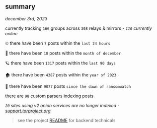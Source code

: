 
## summary
_december 3rd, 2023_

currently tracking `166` groups across `308` relays & mirrors - _`110` currently online_

⏲ there have been `7` posts within the `last 24 hours`

🦈 there have been `18` posts within the `month of december`

🪐 there have been `1317` posts within the `last 90 days`

🏚 there have been `4387` posts within the `year of 2023`

🦕 there have been `9077` posts `since the dawn of ransomwatch`

there are `98` custom parsers indexing posts

_`20` sites using v2 onion services are no longer indexed - [support.torproject.org](https://support.torproject.org/onionservices/v2-deprecation/)_

> see the project [README](https://github.com/joshhighet/ransomwatch#ransomwatch--) for backend technicals
